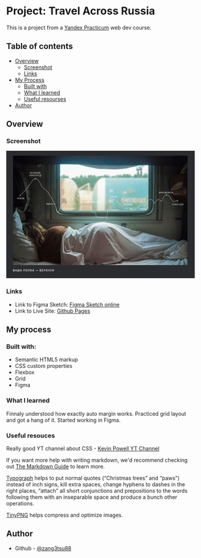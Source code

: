 # Project: Travel Across Russia

This is a project from a [Yandex Practicum](https://practicum.yandex.ru/) web dev course. 

## Table of contents

- [Overview](#overview)
  - [Screenshot](#screenshot)
  - [Links](#links)
- [My Process](#my-process)
  - [Built with](#built-with)
  - [What I learned](#what-i-learned)
  - [Useful resourses](#useful-resouces)
- [Author](#author)

## Overview

### Screenshot

![](./images/russian-travels_01.png)

### Links

- Link to Figma Sketch: [Figma Sketch online](https://www.figma.com/file/5S2WSbEFL6awjVWJ0NWL8Q/Sprint-3_-Russia-_-desktop-mobile?node-id=28503%3A0)
- Link to Live Site: [Github Pages](https://zang3tsu88.github.io/russian-travels/)

## My process

### Built with:

- Semantic HTML5 markup
- CSS custom properties
- Flexbox
- Grid
- Figma

### What I learned

Finnaly understood how exactly auto margin works. 
Practiced grid layout and got a hang of it.
Started working in Figma.

### Useful resouces

Really good YT channel about CSS - [Kevin Powell YT Channel](https://www.youtube.com/@KevinPowell "Youtube Channel")

If you want more help with writing markdown, we'd recommend checking out [The Markdown Guide](https://www.markdownguide.org/) to learn more.

[Typograph](https://www.artlebedev.ru/typograf/) helps to put normal quotes (“Christmas trees” and “paws”) instead of inch signs, kill extra spaces, change hyphens to dashes in the right places, “attach” all short conjunctions and prepositions to the words following them with an inseparable space and produce a bunch other operations.

[TinyPNG](https://tinypng.com/) helps compress and optimize images.

## Author

- Github - [@zang3tsu88](https://github.com/zang3tsu88)